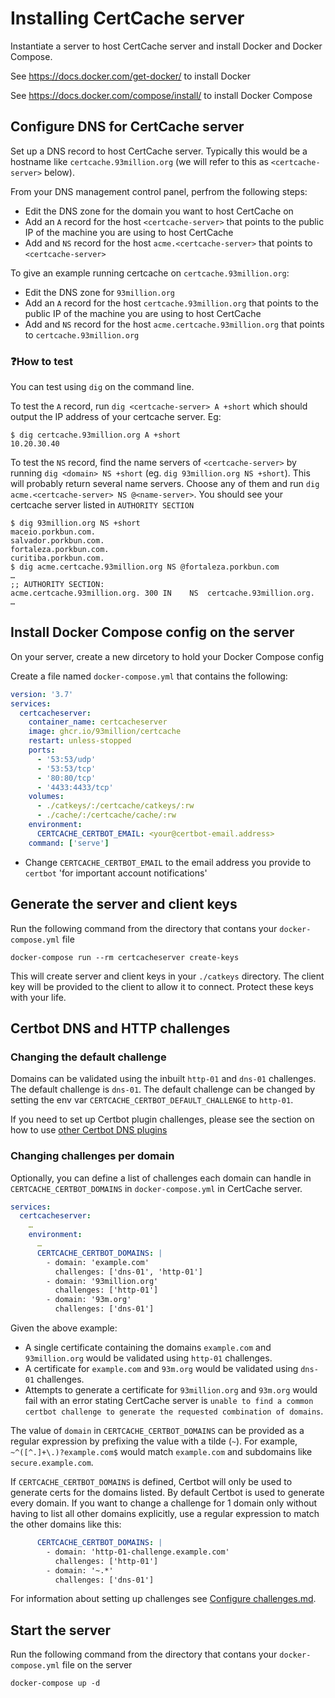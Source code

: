 # Installing CertCache server

Instantiate a server to host CertCache server and install Docker and Docker Compose.

See https://docs.docker.com/get-docker/ to install Docker

See https://docs.docker.com/compose/install/ to install Docker Compose

## Configure DNS for CertCache server

Set up a DNS record to host CertCache server. Typically this would be a hostname like `certcache.93million.org` (we will refer to this as `<certcache-server>` below).

From your DNS management control panel, perfrom the following steps:
  * Edit the DNS zone for the domain you want to host CertCache on
  * Add an `A` record for the host `<certcache-server>` that points to the public IP of the machine you are using to host CertCache
  * Add and `NS` record for the host `acme.<certcache-server>` that points to `<certcache-server>`

To give an example running certcache on `certcache.93million.org`:
  * Edit the DNS zone for `93million.org`
  * Add an `A` record for the host `certcache.93million.org` that points to the public IP of the machine you are using to host CertCache
  * Add and `NS` record for the host `acme.certcache.93million.org` that points to `certcache.93million.org`

### ❓How to test

You can test using `dig` on the command line.

To test the `A` record, run `dig <certcache-server> A +short` which should output the IP address of your certcache server. Eg:

```
$ dig certcache.93million.org A +short
10.20.30.40
```

To test the `NS` record, find the name servers of `<certcache-server>` by running `dig <domain> NS +short` (eg. `dig 93million.org NS +short`). This will probably return several name servers. Choose any of them and run `dig acme.<certcache-server> NS @<name-server>`. You should see your certcache server listed in `AUTHORITY SECTION`

```
$ dig 93million.org NS +short
maceio.porkbun.com.
salvador.porkbun.com.
fortaleza.porkbun.com.
curitiba.porkbun.com.
$ dig acme.certcache.93million.org NS @fortaleza.porkbun.com
…
;; AUTHORITY SECTION:
acme.certcache.93million.org. 300 IN	NS	certcache.93million.org.
…
```

## Install Docker Compose config on the server

On your server, create a new dircetory to hold your Docker Compose config

Create a file named `docker-compose.yml` that contains the following:

```yaml
version: '3.7'
services:
  certcacheserver:
    container_name: certcacheserver
    image: ghcr.io/93million/certcache
    restart: unless-stopped
    ports:
      - '53:53/udp'
      - '53:53/tcp'
      - '80:80/tcp'
      - '4433:4433/tcp'
    volumes:
      - ./catkeys/:/certcache/catkeys/:rw
      - ./cache/:/certcache/cache/:rw
    environment:
      CERTCACHE_CERTBOT_EMAIL: <your@certbot-email.address>
    command: ['serve']
```

  * Change `CERTCACHE_CERTBOT_EMAIL` to the email address you provide to `certbot` 'for important account notifications'

## Generate the server and client keys

Run the following command from the directory that contans your `docker-compose.yml` file

```
docker-compose run --rm certcacheserver create-keys
```

This will create server and client keys in your `./catkeys` directory. The client key will be provided to the client to allow it to connect. Protect these keys with your life.

## Certbot DNS and HTTP challenges

### Changing the default challenge

Domains can be validated using the inbuilt `http-01` and `dns-01` challenges. The default challenge is `dns-01`. The default challenge can be changed by setting the env var `CERTCACHE_CERTBOT_DEFAULT_CHALLENGE` to `http-01`.

If you need to set up Certbot plugin challenges, please see the section on how to use [other Certbot DNS plugins](Configure%20Challenges.md#other-certbot-dns-plugins)

### Changing challenges per domain

Optionally, you can define a list of challenges each domain can handle in `CERTCACHE_CERTBOT_DOMAINS` in `docker-compose.yml` in CertCache server.

```yaml
services:
  certcacheserver:
    …
    environment:
      …
      CERTCACHE_CERTBOT_DOMAINS: |
        - domain: 'example.com'
          challenges: ['dns-01', 'http-01']
        - domain: '93million.org'
          challenges: ['http-01']
        - domain: '93m.org'
          challenges: ['dns-01']
```

Given the above example:

  * A single certificate containing the domains `example.com` and `93million.org` would be validated using `http-01` challenges.
  * A certificate for `example.com` and `93m.org` would be validated using `dns-01` challenges.
  * Attempts to generate a certificate for `93million.org` and `93m.org` would fail with an error stating CertCache server is `unable to find a common certbot challenge to generate the requested combination of domains`.

The value of `domain` in `CERTCACHE_CERTBOT_DOMAINS` can be provided as a regular expression by prefixing the value with a tilde (`~`). For example, `~^([^.]+\.)?example.com$` would match `example.com` and subdomains like `secure.example.com`.

If `CERTCACHE_CERTBOT_DOMAINS` is defined, Certbot will only be used to generate certs for the domains listed. By default Certbot is used to generate every domain. If you want to change a challenge for 1 domain only without having to list all other domains explicitly, use a regular expression to match the other domains like this:

```yaml
      CERTCACHE_CERTBOT_DOMAINS: |
        - domain: 'http-01-challenge.example.com'
          challenges: ['http-01']
        - domain: '~.*'
          challenges: ['dns-01']
```

For information about setting up challenges see [Configure challenges.md](Configure%20challenges.md).

## Start the server

Run the following command from the directory that contans your `docker-compose.yml` file on the server

```
docker-compose up -d
```
